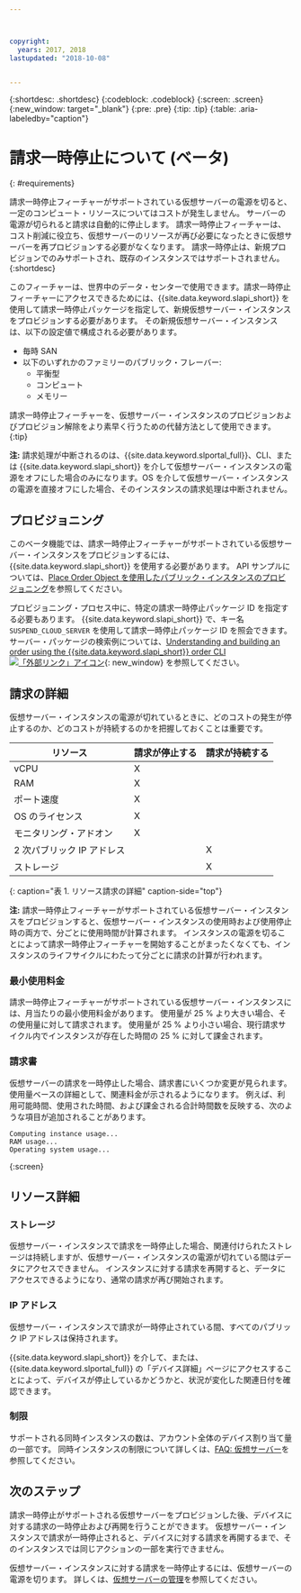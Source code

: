 ```yaml
---



copyright:
  years: 2017, 2018
lastupdated: "2018-10-08"


---
```


{:shortdesc: .shortdesc}
{:codeblock: .codeblock}
{:screen: .screen}
{:new_window: target="_blank"}
{:pre: .pre}
{:tip: .tip}
{:table: .aria-labeledby="caption"}

# 請求一時停止について (ベータ)
{: #requirements}

請求一時停止フィーチャーがサポートされている仮想サーバーの電源を切ると、一定のコンピュート・リソースについてはコストが発生しません。 サーバーの電源が切られると請求は自動的に停止します。 請求一時停止フィーチャーは、コスト削減に役立ち、仮想サーバーのリソースが再び必要になったときに仮想サーバーを再プロビジョンする必要がなくなります。 請求一時停止は、新規プロビジョンでのみサポートされ、既存のインスタンスではサポートされません。
{:shortdesc}

このフィーチャーは、世界中のデータ・センターで使用できます。請求一時停止フィーチャーにアクセスできるためには、{{site.data.keyword.slapi_short}} を使用して請求一時停止パッケージを指定して、新規仮想サーバー・インスタンスをプロビジョンする必要があります。 その新規仮想サーバー・インスタンスは、以下の設定値で構成される必要があります。

* 毎時 SAN
* 以下のいずれかのファミリーのパブリック・フレーバー:
  * 平衡型
  * コンピュート
  * メモリー

請求一時停止フィーチャーを、仮想サーバー・インスタンスのプロビジョンおよびプロビジョン解除をより素早く行うための代替方法として使用できます。
{:tip}

**注:** 請求処理が中断されるのは、{{site.data.keyword.slportal_full}}、CLI、または {{site.data.keyword.slapi_short}} を介して仮想サーバー・インスタンスの電源をオフにした場合のみになります。OS を介して仮想サーバー・インスタンスの電源を直接オフにした場合、そのインスタンスの請求処理は中断されません。

## プロビジョニング

このベータ機能では、請求一時停止フィーチャーがサポートされている仮想サーバー・インスタンスをプロビジョンするには、{{site.data.keyword.slapi_short}} を使用する必要があります。 API サンプルについては、[Place Order Object を使用したパブリック・インスタンスのプロビジョニング](../vsi/vsi_provision_api.html#provisioning-a-public-instance-using-place-order-object)を参照してください。 

プロビジョニング・プロセス中に、特定の請求一時停止パッケージ ID を指定する必要もあります。 {{site.data.keyword.slapi_short}} で、キー名 `SUSPEND_CLOUD_SERVER` を使用して請求一時停止パッケージ ID を照会できます。 サーバー・パッケージの検索例については、[Understanding and building an order using the {{site.data.keyword.slapi_short}} order CLI ![「外部リンク」アイコン](../icons/launch-glyph.svg "「外部リンク」アイコン")](https://softlayer.github.io/article/understanding-ordering/){: new_window} を参照してください。

## 請求の詳細

仮想サーバー・インスタンスの電源が切れているときに、どのコストの発生が停止するのか、どのコストが持続するのかを把握しておくことは重要です。

| リソース                      | 請求が停止する   | 請求が持続する |
| ----------------------------- | ----------------- | ---------------- |
| vCPU                          |          X        |                  |
| RAM                           |          X        |                  |
| ポート速度                    |          X        |                  |
| OS のライセンス     |          X        |                  |
| モニタリング・アドオン          |          X        |                  |
| 2 次パブリック IP アドレス |                   |         X        |
| ストレージ                       |                   |         X        |
{: caption="表 1. リソース請求の詳細" caption-side="top"}   

**注:** 請求一時停止フィーチャーがサポートされている仮想サーバー・インスタンスをプロビジョンすると、仮想サーバー・インスタンスの使用時および使用停止時の両方で、分ごとに使用時間が計算されます。 インスタンスの電源を切ることによって請求一時停止フィーチャーを開始することがまったくなくても、インスタンスのライフサイクルにわたって分ごとに請求の計算が行われます。 

### 最小使用料金
請求一時停止フィーチャーがサポートされている仮想サーバー・インスタンスには、月当たりの最小使用料金があります。 使用量が 25 % より大きい場合、その使用量に対して請求されます。 使用量が 25 % より小さい場合、現行請求サイクル内でインスタンスが存在した時間の 25 % に対して課金されます。 

### 請求書
仮想サーバーの請求を一時停止した場合、請求書にいくつか変更が見られます。 使用量ベースの詳細として、関連料金が示されるようになります。 例えば、利用可能時間、使用された時間、および課金される合計時間数を反映する、次のような項目が追加されることがあります。

```
Computing instance usage...
RAM usage...
Operating system usage...
```
{:screen}

## リソース詳細

### ストレージ

仮想サーバー・インスタンスで請求を一時停止した場合、関連付けられたストレージは持続しますが、仮想サーバー・インスタンスの電源が切れている間はデータにアクセスできません。 インスタンスに対する請求を再開すると、データにアクセスできるようになり、通常の請求が再び開始されます。

### IP アドレス

仮想サーバー・インスタンスで請求が一時停止されている間、すべてのパブリック IP アドレスは保持されます。

{{site.data.keyword.slapi_short}} を介して、または、{{site.data.keyword.slportal_full}} の「デバイス詳細」ページにアクセスすることによって、デバイスが停止しているかどうかと、状況が変化した関連日付を確認できます。

### 制限

サポートされる同時インスタンスの数は、アカウント全体のデバイス割り当て量の一部です。 同時インスタンスの制限について詳しくは、[FAQ: 仮想サーバー](vsi_faqs_vs.html#concurrent)を参照してください。

## 次のステップ
請求一時停止がサポートされる仮想サーバーをプロビジョンした後、デバイスに対する請求の一時停止および再開を行うことができます。
仮想サーバー・インスタンスで請求が一時停止されると、デバイスに対する請求を再開するまで、そのインスタンスでは同じアクションの一部を実行できません。

仮想サーバー・インスタンスに対する請求を一時停止するには、仮想サーバーの電源を切ります。 詳しくは、[仮想サーバーの管理](vsi_managing.html)を参照してください。
